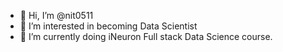 - 👋 Hi, I’m @nit0511
- 👀 I’m interested in becoming Data Scientist
- 🌱 I’m currently doing iNeuron Full stack Data Science course.


<!---
nit0511/nit0511 is a ✨ special ✨ repository because its `README.md` (this file) appears on your GitHub profile.
You can click the Preview link to take a look at your changes.
--->
